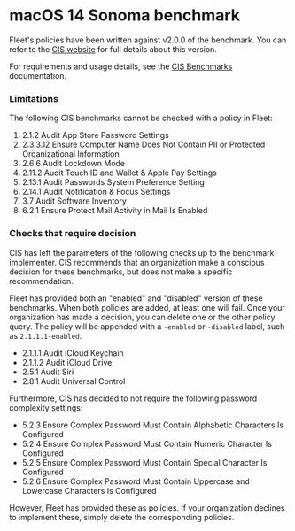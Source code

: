 # macOS 14 Sonoma benchmark

Fleet's policies have been written against v2.0.0 of the benchmark. You can refer to the [CIS website](https://www.cisecurity.org/cis-benchmarks) for full details about this version.

For requirements and usage details, see the [CIS Benchmarks](https://fleetdm.com/docs/using-fleet/cis-benchmarks) documentation.

### Limitations

The following CIS benchmarks cannot be checked with a policy in Fleet:
1. 2.1.2 Audit App Store Password Settings
2. 2.3.3.12 Ensure Computer Name Does Not Contain PII or Protected Organizational Information
3. 2.6.6 Audit Lockdown Mode
4. 2.11.2 Audit Touch ID and Wallet & Apple Pay Settings
5. 2.13.1 Audit Passwords System Preference Setting
6. 2.14.1 Audit Notification & Focus Settings
7. 3.7 Audit Software Inventory
8. 6.2.1 Ensure Protect Mail Activity in Mail Is Enabled

### Checks that require decision

CIS has left the parameters of the following checks up to the benchmark implementer. CIS recommends that an organization make a conscious decision for these benchmarks, but does not make a specific recommendation.

Fleet has provided both an "enabled" and "disabled" version of these benchmarks. When both policies are added, at least one will fail. Once your organization has made a decision, you can delete one or the other policy query.
The policy will be appended with a `-enabled` or `-disabled` label, such as `2.1.1.1-enabled`.

- 2.1.1.1 Audit iCloud Keychain
- 2.1.1.2 Audit iCloud Drive
- 2.5.1 Audit Siri
- 2.8.1 Audit Universal Control

Furthermore, CIS has decided to not require the following password complexity settings:
- 5.2.3 Ensure Complex Password Must Contain Alphabetic Characters Is Configured
- 5.2.4 Ensure Complex Password Must Contain Numeric Character Is Configured
- 5.2.5 Ensure Complex Password Must Contain Special Character Is Configured
- 5.2.6 Ensure Complex Password Must Contain Uppercase and Lowercase Characters Is Configured

However, Fleet has provided these as policies. If your organization declines to implement these, simply delete the corresponding policies.
